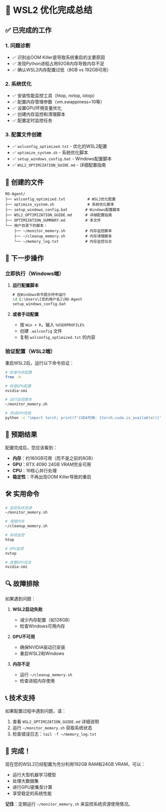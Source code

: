 # 🚀 WSL2 优化完成总结

## ✅ 已完成的工作

### 1. 问题诊断
- ✅ 识别出OOM Killer是导致系统重启的主要原因
- ✅ 发现Python进程占用92GB内存导致内存不足
- ✅ 确认WSL2内存配置过低（8GB vs 192GB可用）

### 2. 系统优化
- ✅ 安装性能监控工具（htop, nvtop, iotop）
- ✅ 配置内存管理参数（vm.swappiness=10等）
- ✅ 设置GPU环境变量优化
- ✅ 创建内存监控和清理脚本
- ✅ 配置定时监控任务

### 3. 配置文件创建
- ✅ `wslconfig_optimized.txt` - 优化的WSL2配置
- ✅ `optimize_system.sh` - 系统优化脚本
- ✅ `setup_windows_config.bat` - Windows配置脚本
- ✅ `WSL2_OPTIMIZATION_GUIDE.md` - 详细配置指南

## 📁 创建的文件

```
RD-Agent/
├── wslconfig_optimized.txt          # WSL2优化配置
├── optimize_system.sh               # 系统优化脚本
├── setup_windows_config.bat        # Windows配置脚本
├── WSL2_OPTIMIZATION_GUIDE.md      # 详细配置指南
├── OPTIMIZATION_SUMMARY.md         # 本文件
└── 用户目录下的脚本：
    ├── ~/monitor_memory.sh         # 内存监控脚本
    ├── ~/cleanup_memory.sh         # 内存清理脚本
    └── ~/memory_log.txt            # 内存监控日志
```

## 🔧 下一步操作

### 立即执行（Windows端）

1. **运行配置脚本**
   ```cmd
   # 在Windows命令提示符中运行
   cd C:\Users\[您的用户名]\RD-Agent
   setup_windows_config.bat
   ```

2. **或者手动配置**
   - 按 `Win + R`，输入 `%USERPROFILE%`
   - 创建 `.wslconfig` 文件
   - 复制 `wslconfig_optimized.txt` 的内容

### 验证配置（WSL2端）

重启WSL2后，运行以下命令验证：

```bash
# 检查内存配置
free -h

# 检查GPU配置
nvidia-smi

# 运行监控脚本
~/monitor_memory.sh

# 测试GPU性能
python -c "import torch; print(f'CUDA可用: {torch.cuda.is_available()}'); print(f'GPU数量: {torch.cuda.device_count()}')"
```

## 🎯 预期结果

配置完成后，您应该看到：

- **内存**：约160GB可用（而不是之前的8GB）
- **GPU**：RTX 4090 24GB VRAM完全可用
- **CPU**：16核心并行处理
- **稳定性**：不再出现OOM Killer导致的重启

## 🛠️ 实用命令

```bash
# 监控系统资源
~/monitor_memory.sh

# 清理内存
~/cleanup_memory.sh

# 系统监控
htop

# GPU监控
nvtop

# 查看GPU状态
nvidia-smi
```

## 🔍 故障排除

如果遇到问题：

1. **WSL2启动失败**
   - 减少内存配置（如128GB）
   - 检查Windows可用内存

2. **GPU不可用**
   - 确保NVIDIA驱动已安装
   - 重启WSL2和Windows

3. **内存不足**
   - 运行 `~/cleanup_memory.sh`
   - 检查进程内存使用

## 📞 技术支持

如果配置过程中遇到问题，请：

1. 查看 `WSL2_OPTIMIZATION_GUIDE.md` 详细说明
2. 运行 `~/monitor_memory.sh` 获取系统状态
3. 检查错误日志：`tail -f ~/memory_log.txt`

## 🎉 完成！

现在您的WSL2已经配置为充分利用192GB RAM和24GB VRAM，可以：

- 运行大型机器学习模型
- 处理大数据集
- 进行GPU密集型计算
- 享受稳定的系统性能

**记住**：定期运行 `~/monitor_memory.sh` 来监控系统资源使用情况。 